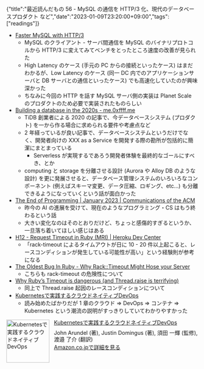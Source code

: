 {"title":"最近読んだもの 56 - MySQL の通信を HTTP/3 化、現代のデータベースプロダクト など","date":"2023-01-09T23:20:00+09:00","tags":["readings"]}

- [Faster MySQL with HTTP/3](https://planetscale.com/blog/faster-mysql-with-http3)
    - MySQL のクライアント - サーバ間通信を MySQL のバイナリプロトコルから HTTP/3 に変えてみてベンチをとったところ速度の改善が見られた
    - High Latency のケース (手元の PC からの接続といったケース) はまだわかるが、Low Latency のケース (同一 DC 内でのアプリケーションサーバと DB サーバとの通信といったケース) でも高速化していたのが興味深かった
    - ちなみに今回の HTTP を話す MySQL サーバ側の実装は Planet Scale のプロダクトのため必要で実装されたものらしい
- [Building a database in the 2020s \- me\.0xffff\.me](https://me.0xffff.me/build-database-in-2020s.html)
    - TiDB 創業者による 2020 の記事で、今データベースシステム (プロダクト) を一から作る場合に求められる要件や考慮点など
    - 2 年経っているが良い記事で、データベースシステムというだけでなく、開発者向けの XXX as a Service を開発する際の勘所が包括的に簡潔にまとまっている
        - Serverless が実現するであろう開発者体験を最終的なゴールにすべき、とか
    - computing と storage を分離させる設計 (Aurora や Alloy DB のような設計) を更に発展させると、データベース管理システムのいろいろなコンポーネント (例えばスキーマ変更、データ圧縮、ロギング、etc...) も分離できるようになっていくという話が面白かった
- [The End of Programming \| January 2023 \| Communications of the ACM](https://cacm.acm.org/magazines/2023/1/267976-the-end-of-programming/fulltext)
    - 昨今の AI の進展を受けて、現在のようなプログラミング・CS はもう終わるという話
    - 大きい変化なのはそのとおりだけど、ちょっと感傷的すぎるというか、一旦落ち着いてほしい感じはある
- [H12 \- Request Timeout in Ruby \(MRI\) \| Heroku Dev Center](https://devcenter.heroku.com/articles/h12-request-timeout-in-ruby-mri)
    - 「rack-timeout によるタイムアウトが日に 10 - 20 件以上起こると、レースコンディションが発生している可能性が高い」という経験則が参考になる
- [The Oldest Bug In Ruby \- Why Rack::Timeout Might Hose your Server](https://www.schneems.com/2017/02/21/the-oldest-bug-in-ruby-why-racktimeout-might-hose-your-server/)
    - こちらも rack-timeout の危険性について
- [Why Ruby’s Timeout is dangerous \(and Thread\.raise is terrifying\)](https://jvns.ca/blog/2015/11/27/why-rubys-timeout-is-dangerous-and-thread-dot-raise-is-terrifying/)
    - 同上で Thread.raise 起因のレースコンディションについて
- [Kubernetesで実践するクラウドネイティブDevOps](http://www.amazon.co.jp/exec/obidos/ASIN/4873119014/pleasesleep-22/ref=nosim/)
    - 読み始めたばかりだが 1 章のクラウド => DevOps => コンテナ => Kubernetes という潮流の説明がすっきりしていてわかりやすかった

<div class="amazlet-box" style="margin-bottom:0px;"><div class="amazlet-image" style="float:left;margin:0px 12px 1px 0px;"><a href="http://www.amazon.co.jp/exec/obidos/ASIN/4873119014/pleasesleep-22/ref=nosim/" name="amazletlink" target="_blank"><img src="https://m.media-amazon.com/images/I/51wecBhtIOL._SX389_BO1,204,203,200_.jpg" alt="Kubernetesで実践するクラウドネイティブDevOps" style="border: none; width: 113px;" /></a></div><div class="amazlet-info" style="line-height:120%; margin-bottom: 10px"><div class="amazlet-name" style="margin-bottom:10px;line-height:120%"><a href="http://www.amazon.co.jp/exec/obidos/ASIN/4873119014/pleasesleep-22/ref=nosim/" name="amazletlink" target="_blank">Kubernetesで実践するクラウドネイティブDevOps</a></div><div class="amazlet-detail">John Arundel  (著), Justin Domingus (著), 須田 一輝 (監修), 渡邉 了介 (翻訳)<br/></div><div class="amazlet-sub-info" style="float: left;"><div class="amazlet-link" style="margin-top: 5px"><a href="http://www.amazon.co.jp/exec/obidos/ASIN/4873119014/pleasesleep-22/ref=nosim/" name="amazletlink" target="_blank">Amazon.co.jpで詳細を見る</a></div></div></div><div class="amazlet-footer" style="clear: left"></div></div>
